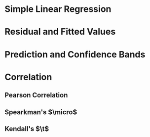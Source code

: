 # Simple Linear Regression
# Residual and Fitted Values
# Prediction and Confidence Bands
# Correlation
## Pearson Correlation
## Spearkman's $\micro$
## Kendall's $\t$
